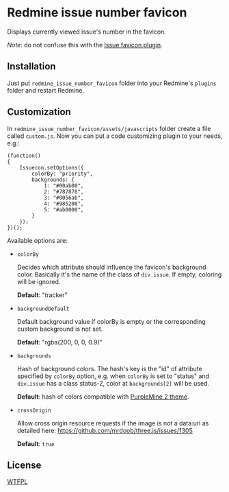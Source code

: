 # Redmine issue number favicon

Displays currently viewed issue's number in the favicon.

*Note*: do not confuse this with the [Issue favicon plugin](http://www.redmine.org/plugins/redmine_issue_favicon).

## Installation

Just put `redmine_issue_number_favicon` folder into your Redmine's `plugins` folder and restart Redmine.

## Customization

In `redmine_issue_number_favicon/assets/javascripts` folder create a file called `custom.js`. Now you can put a code customizing plugin to your needs, e.g.:

    (function()
    {
        Issuecon.setOptions({
            colorBy: "priority",
            backgrounds: {
                1: "#00ab00",
                2: "#787878",
                3: "#0056ab",
                4: "#985200",
                5: "#ab0000",
            }
        });
    })();

Available options are:

* `colorBy`

    Decides which attribute should influence the favicon's background color. Basically it's the name of the class of `div.issue`. If empty, coloring will be ignored.

    **Default**: "tracker"

* `backgroundDefault`

    Default background value if colorBy is empty or the corresponding custom background is not set.

    **Default**: "rgba(200, 0, 0, 0.9)"

* `backgrounds`

    Hash of background colors. The hash's key is the "id" of attribute specified by `colorBy` option, e.g. when `colorBy` is set to "status" and `div.issue` has a class status-2, color at `backgrounds[2]` will be used.

    **Default**: hash of colors compatible with [PurpleMine 2 theme][PurpleMine].

* `crossOrigin`

    Allow cross origin resource requests if the image is not a data:uri as detailed here: https://github.com/mrdoob/three.js/issues/1305

    **Default**: `true`

## License

[WTFPL](http://www.wtfpl.net/)

[PurpleMine]: https://github.com/HolonGlobe/PurpleMine2